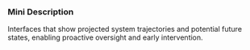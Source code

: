 ### Mini Description

Interfaces that show projected system trajectories and potential future states, enabling proactive oversight and early intervention.
